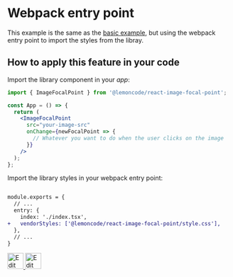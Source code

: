 # Webpack entry point

This example is the same as the [basic example](https://github.com/Lemoncode/react-image-focal-point/tree/main/examples/basic), but using the webpack entry point to import the styles from the libray.

## How to apply this feature in your code

Import the library component in your _app_:

```jsx
import { ImageFocalPoint } from '@lemoncode/react-image-focal-point';

const App = () => {
  return (
    <ImageFocalPoint
      src="your-image-src"
      onChange={newFocalPoint => {
        // Whatever you want to do when the user clicks on the image
      }}
    />
  );
};
```

Import the library styles in your webpack entry point:

```diff

module.exports = {
  // ...
  entry: {
    index: './index.tsx',
+   vendorStyles: ['@lemoncode/react-image-focal-point/style.css'],
  },
  // ...
}

```

<a target="_blank" href="https://stackblitz.com/github/Lemoncode/react-image-focal-point/tree/main/examples/webpack-entry-point">
  <img
    src="https://developer.stackblitz.com/img/open_in_stackblitz.svg"
    alt="Edit on StackBlitz"
    title="Edit on StackBlitz"
    height="36"
  />
</a> <a target="_blank" href="https://codesandbox.io/s/github/Lemoncode/react-image-focal-point/tree/main/examples/webpack-entry-point">
  <img
    src="https://codesandbox.io/static/img/play-codesandbox.svg"
    alt="Edit on StackBlitz"
    title="Edit on StackBlitz"
    height="36"
    />
  </a>
